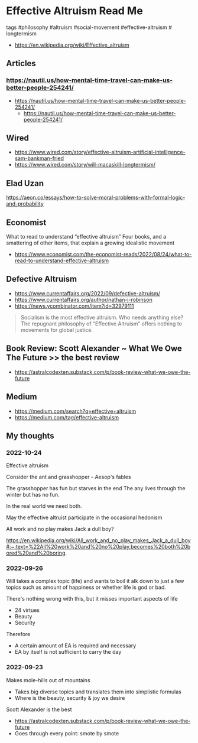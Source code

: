 # Effective Altruism Read Me

tags #philosophy #altruism #social-movement #effective-altruism # longtermism

* https://en.wikipedia.org/wiki/Effective_altruism

## Articles

### https://nautil.us/how-mental-time-travel-can-make-us-better-people-254241/

* https://nautil.us/how-mental-time-travel-can-make-us-better-people-254241/
  * https://nautil.us/how-mental-time-travel-can-make-us-better-people-254241/



## Wired

* https://www.wired.com/story/effective-altruism-artificial-intelligence-sam-bankman-fried
* https://www.wired.com/story/will-macaskill-longtermism/

## Elad Uzan

https://aeon.co/essays/how-to-solve-moral-problems-with-formal-logic-and-probability


## Economist

What to read to understand “effective altruism”
Four books, and a smattering of other items, that explain a growing idealistic movement
* https://www.economist.com/the-economist-reads/2022/08/24/what-to-read-to-understand-effective-altruism


## Defective Altruism

* https://www.currentaffairs.org/2022/09/defective-altruism/
* https://www.currentaffairs.org/author/nathan-j-robinson
* https://news.ycombinator.com/item?id=32979111

>Socialism is the most effective altruism. Who needs anything else? The repugnant philosophy of “Effective Altruism” offers nothing to movements for global justice.


## Book Review: Scott Alexander ~ What We Owe The Future >> the best review

* https://astralcodexten.substack.com/p/book-review-what-we-owe-the-future


## Medium

* https://medium.com/search?q=effective+altruism
* https://medium.com/tag/effective-altruism



## My thoughts

### 2022-10-24

Effective altruism

Consider the ant and grasshopper - Aesop's fables

The grasshopper has fun but starves in the end
The any lives through the winter but has no fun.

In the real world we need both.

May the effective altruist participate in the occasional hedonism

All work and no play makes Jack a dull boy?

https://en.wikipedia.org/wiki/All_work_and_no_play_makes_Jack_a_dull_boy#:~:text=%22All%20work%20and%20no%20play,becomes%20both%20bored%20and%20boring.

### 2022-09-26

Will takes a complex topic (life) and wants to boil it alk down to just a few topics such as amount of happiness or whether life is god or bad.

There's nothing wrong with this, but it misses important aspects of life

* 24 virtues
* Beauty
* Security

Therefore

* A certain amount of EA is required and necessary
* EA by itself is not sufficient to carry the day

### 2022-09-23

Makes mole-hills out of mountains
* Takes big diverse topics and translates them into simplistic formulas
* Where is the beauty, security & joy we desire

Scott Alexander is the best

* https://astralcodexten.substack.com/p/book-review-what-we-owe-the-future
* Goes through every point: smote by smote
